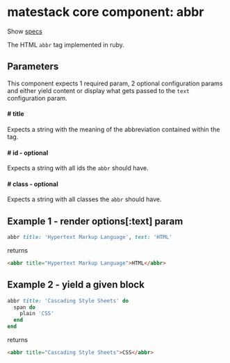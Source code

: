 # matestack core component: abbr

Show [specs](../../spec/usage/components/abbr_spec.rb)

The HTML `abbr` tag implemented in ruby.

## Parameters

This component expects 1 required param, 2 optional configuration params and either yield content or display what gets passed to the `text` configuration param.

#### # title
Expects a string with the meaning of the abbreviation contained within the tag.

#### # id - optional
Expects a string with all ids the `abbr` should have.

#### # class - optional
Expects a string with all classes the `abbr` should have.

## Example 1 - render options[:text] param

```ruby
abbr title: 'Hypertext Markup Language', text: 'HTML'
```

returns

```html
<abbr title="Hypertext Markup Language">HTML</abbr>
```

## Example 2 - yield a given block

```ruby
abbr title: 'Cascading Style Sheets' do
  span do
    plain 'CSS'
  end
end
```

returns

```html
<abbr title="Cascading Style Sheets">CSS</abbr>
```
